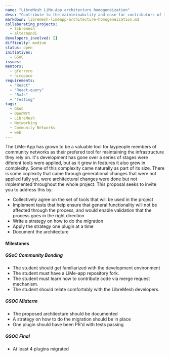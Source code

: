 ```yaml
---
name: "LibreMesh LiMe-App architecture homogeneization"
desc: "Contribute to the mainteinability and ease for contributors of the LiMe-App by cleaning the system and implementing tests"
markdown: libremesh-limeapp-architecture-homogeneization.md
collaborating_projects:
  - libremesh
  - altermundi
developers_involved: []
difficulty: medium
status: open
initiatives:
  - GSoC
issues:
mentors:
  - gferrero
  - nicopace
requirements:
  - "React"
  - "React-query"
  - "RxJs"
  - "Testing"
tags:
  - GSoC
  - OpenWrt
  - LibreMesh
  - Networking
  - Community Networks
  - web
---
```


The LiMe-App has grown to be a valuable tool for laypeople members of community networks as their prefered tool for maintaining the infrastructure they rely on.
It's development has gone over a series of stages were diferent tools were applied, but as it grew in features it also grew in complexity.
Some of this complexity came naturally as part of its size. There is some coplexity that came through generational changes that were not applied fully yet, were architectural changes were done but not implemented throughout the whole project.
This proposal seeks to invite you to address this by:
- Collectively agree on the set of tools that will be used in the project
- Implement tests that help ensure that general functionality will not be affected through the process, and would enable validation that the process goes in the right direction
- Write a strategy on how to do the migration
- Apply the strategy one plugin at a time
- Document the architecture

#### Milestones

##### GSoC Community Bonding

* The student should get familiarized with the development environment
* The student must have a LiMe-app repository fork.
* The student must learn how to contribute code via merge request mechanism.
* The student should relate comfortably with the LibreMesh developers.

##### GSOC Midterm

* The proposed architecture should be documented
* A strategy on how to do the migration should be in place
* One plugin should have been PR'd with tests passing


##### GSOC Final

* At least 4 plugins migrated
